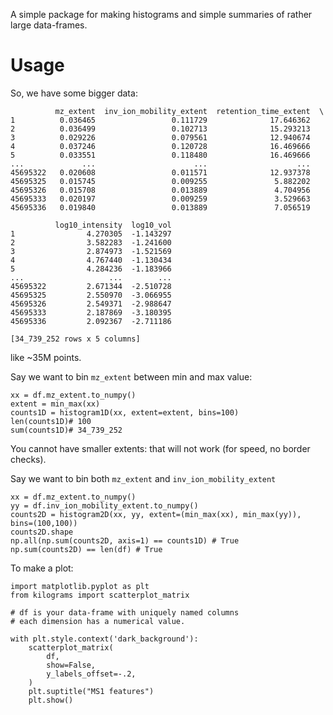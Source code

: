 A simple package for making histograms and simple summaries of rather large data-frames.

# Usage

So, we have some bigger data:
```{python3}
          mz_extent  inv_ion_mobility_extent  retention_time_extent  \
1          0.036465                 0.111729              17.646362
2          0.036499                 0.102713              15.293213
3          0.029226                 0.079561              12.940674
4          0.037246                 0.120728              16.469666
5          0.033551                 0.118480              16.469666
...             ...                      ...                    ...
45695322   0.020608                 0.011571              12.937378
45695325   0.015745                 0.009255               5.882202
45695326   0.015708                 0.013889               4.704956
45695333   0.020197                 0.009259               3.529663
45695336   0.019840                 0.013889               7.056519

          log10_intensity  log10_vol
1                4.270305  -1.143297
2                3.582283  -1.241600
3                2.874973  -1.521569
4                4.767440  -1.130434
5                4.284236  -1.183966
...                   ...        ...
45695322         2.671344  -2.510728
45695325         2.550970  -3.066955
45695326         2.549371  -2.988647
45695333         2.187869  -3.180395
45695336         2.092367  -2.711186

[34_739_252 rows x 5 columns]
```
like ~35M points.

Say we want to bin `mz_extent` between min and max value:
```
xx = df.mz_extent.to_numpy()
extent = min_max(xx)
counts1D = histogram1D(xx, extent=extent, bins=100)
len(counts1D)# 100
sum(counts1D)# 34_739_252
```

You cannot have smaller extents: that will not work (for speed, no border checks).

Say we want to bin both `mz_extent` and `inv_ion_mobility_extent`
```{python}
xx = df.mz_extent.to_numpy()
yy = df.inv_ion_mobility_extent.to_numpy()
counts2D = histogram2D(xx, yy, extent=(min_max(xx), min_max(yy)), bins=(100,100))
counts2D.shape
np.all(np.sum(counts2D, axis=1) == counts1D) # True
np.sum(counts2D) == len(df) # True
```

To make a plot:
```{python3}
import matplotlib.pyplot as plt
from kilograms import scatterplot_matrix

# df is your data-frame with uniquely named columns
# each dimension has a numerical value.

with plt.style.context('dark_background'):
    scatterplot_matrix(
        df,
        show=False,
        y_labels_offset=-.2,
    )
    plt.suptitle("MS1 features")
    plt.show()
```
